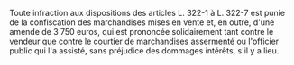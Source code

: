 Toute infraction aux dispositions des articles L. 322-1 à L. 322-7 est punie de la confiscation des marchandises mises en vente et, en outre, d'une amende de 3 750 euros, qui est prononcée solidairement tant contre le vendeur que contre le courtier de marchandises assermenté ou l'officier public qui l'a assisté, sans préjudice des dommages intérêts, s'il y a lieu.


  

  
